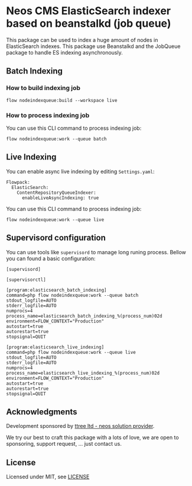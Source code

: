 # Neos CMS ElasticSearch indexer based on beanstalkd (job queue)

This package can be used to index a huge amount of nodes in ElasticSearch indexes. This 
package use Beanstalkd and the JobQueue package to handle ES indexing asynchronously.

## Batch Indexing

### How to build indexing job

    flow nodeindexqueue:build --workspace live
    
### How to process indexing job

You can use this CLI command to process indexing job:

    flow nodeindexqueue:work --queue batch

## Live Indexing

You can enable async live indexing by editing ```Settings.yaml```:

    Flowpack:
      ElasticSearch:
        ContentRepositoryQueueIndexer:
          enableLiveAsyncIndexing: true
          
You can use this CLI command to process indexing job:

    flow nodeindexqueue:work --queue live          

## Supervisord configuration

You can use tools like ```supervisord``` to manage long runing process. Bellow you can
found a basic configuration:

    [supervisord]
   
    [supervisorctl]
   
    [program:elasticsearch_batch_indexing]
    command=php flow nodeindexqueue:work --queue batch
    stdout_logfile=AUTO
    stderr_logfile=AUTO
    numprocs=4
    process_name=elasticsearch_batch_indexing_%(process_num)02d
    environment=FLOW_CONTEXT="Production"
    autostart=true
    autorestart=true
    stopsignal=QUIT
    
    [program:elasticsearch_live_indexing]
    command=php flow nodeindexqueue:work --queue live
    stdout_logfile=AUTO
    stderr_logfile=AUTO
    numprocs=4
    process_name=elasticsearch_live_indexing_%(process_num)02d
    environment=FLOW_CONTEXT="Production"
    autostart=true
    autorestart=true
    stopsignal=QUIT

Acknowledgments
---------------

Development sponsored by [ttree ltd - neos solution provider](http://ttree.ch).

We try our best to craft this package with a lots of love, we are open to
sponsoring, support request, ... just contact us.

License
-------

Licensed under MIT, see [LICENSE](LICENSE)

